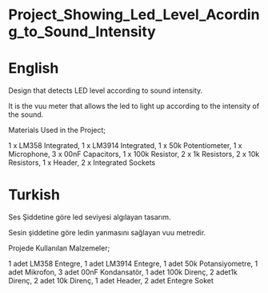 # Project_Showing_Led_Level_Acording_to_Sound_Intensity

# English
Design that detects LED level according to sound intensity.

It is the vuu meter that allows the led to light up according to the intensity of the sound.

Materials Used in the Project;

1 x LM358 Integrated, 1 x LM3914 Integrated, 1 x 50k Potentiometer, 1 x Microphone,
3 x 00nF Capacitors, 1 x 100k Resistor, 2 x 1k Resistors, 2 x 10k Resistors, 1 x Header, 2 x Integrated Sockets



# Turkish


Ses Şiddetine göre led seviyesi algılayan tasarım.

Sesin şiddetine göre ledin yanmasını sağlayan vuu metredir.

Projede Kullanılan Malzemeler;

1 adet LM358 Entegre, 1 adet LM3914 Entegre, 1 adet 50k Potansiyometre, 1 adet Mikrofon,
3 adet 00nF Kondansatör, 1 adet 100k Direnç, 2 adet1k Direnç, 2 adet 10k Direnç, 1 adet Header, 2 adet Entegre Soket
